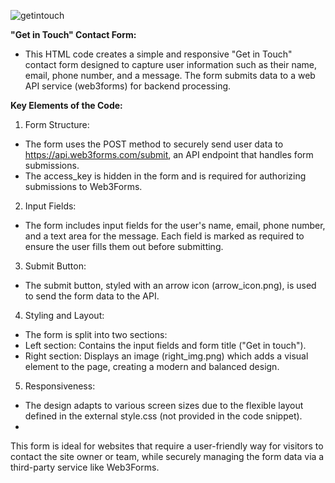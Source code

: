 ![getintouch](https://github.com/user-attachments/assets/ca0949b5-6f74-4d0f-abf9-bdfc17b58336)

**"Get in Touch" Contact Form:**

- This HTML code creates a simple and responsive "Get in Touch" contact form designed to capture user information such as their name, email, phone number, and a message. The form submits data to a web API service (web3forms) for backend processing.

**Key Elements of the Code:**
1. Form Structure:

- The form uses the POST method to securely send user data to https://api.web3forms.com/submit, an API endpoint that handles form submissions.
- The access_key is hidden in the form and is required for authorizing submissions to Web3Forms.
2. Input Fields:

- The form includes input fields for the user's name, email, phone number, and a text area for the message. Each field is marked as required to ensure the user fills them out before submitting.
3. Submit Button:

- The submit button, styled with an arrow icon (arrow_icon.png), is used to send the form data to the API.
4. Styling and Layout:

- The form is split into two sections:
- Left section: Contains the input fields and form title ("Get in touch").
- Right section: Displays an image (right_img.png) which adds a visual element to the page, creating a modern and balanced design.
5. Responsiveness:

- The design adapts to various screen sizes due to the flexible layout defined in the external style.css (not provided in the code snippet).
- 
This form is ideal for websites that require a user-friendly way for visitors to contact the site owner or team, while securely managing the form data via a third-party service like Web3Forms.


